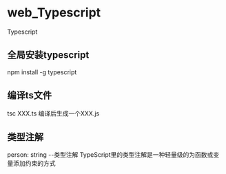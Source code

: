 # web_Typescript

Typescript

## 全局安装typescript
npm install -g typescript

## 编译ts文件
tsc XXX.ts      编译后生成一个XXX.js

## 类型注解

person: string      --类型注解
TypeScript里的类型注解是一种轻量级的为函数或变量添加约束的方式